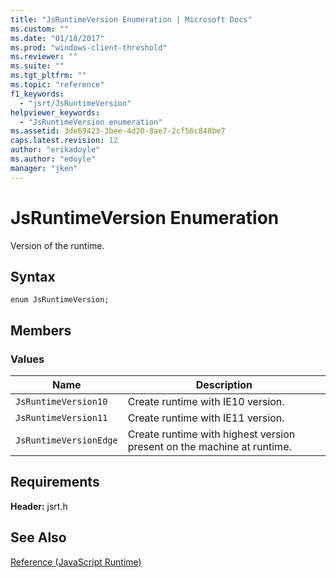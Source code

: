 ```yaml
---
title: "JsRuntimeVersion Enumeration | Microsoft Docs"
ms.custom: ""
ms.date: "01/18/2017"
ms.prod: "windows-client-threshold"
ms.reviewer: ""
ms.suite: ""
ms.tgt_pltfrm: ""
ms.topic: "reference"
f1_keywords: 
  - "jsrt/JsRuntimeVersion"
helpviewer_keywords: 
  - "JsRuntimeVersion enumeration"
ms.assetid: 3de69423-3bee-4d20-8ae7-2cf56c848be7
caps.latest.revision: 12
author: "erikadoyle"
ms.author: "edoyle"
manager: "jken"
---
```

# JsRuntimeVersion Enumeration
Version of the runtime.  
  
## Syntax  
  
```  
enum JsRuntimeVersion;  
```  
  
## Members  
  
### Values  
  
|Name|Description|  
|----------|-----------------|  
|`JsRuntimeVersion10`|Create runtime with IE10 version.|  
|`JsRuntimeVersion11`|Create runtime with IE11 version.|  
|`JsRuntimeVersionEdge`|Create runtime with highest version present on the machine at runtime.|  
  
## Requirements  
 **Header:** jsrt.h  
  
## See Also  
 [Reference (JavaScript Runtime)](../chakra-hosting/reference-javascript-runtime.md)